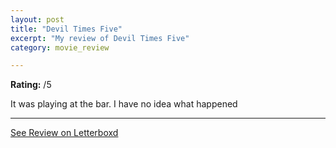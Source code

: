 ```yaml
---
layout: post
title: "Devil Times Five"
excerpt: "My review of Devil Times Five"
category: movie_review

---
```


**Rating:** /5

It was playing at the bar. I have no idea what happened

<hr>

[See Review on Letterboxd](https://boxd.it/59gygP)
